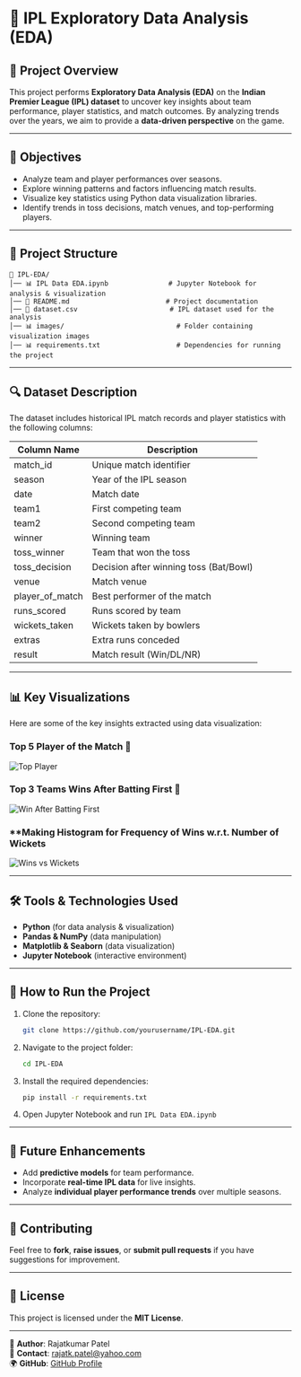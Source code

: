 # 🏏 IPL Exploratory Data Analysis (EDA)

## 📌 Project Overview
This project performs **Exploratory Data Analysis (EDA)** on the **Indian Premier League (IPL) dataset** to uncover key insights about team performance, player statistics, and match outcomes. By analyzing trends over the years, we aim to provide a **data-driven perspective** on the game.

---

## 🎯 Objectives
- Analyze team and player performances over seasons.
- Explore winning patterns and factors influencing match results.
- Visualize key statistics using Python data visualization libraries.
- Identify trends in toss decisions, match venues, and top-performing players.

---

## 📂 Project Structure
```
📁 IPL-EDA/
│── 📊 IPL Data EDA.ipynb               # Jupyter Notebook for analysis & visualization
│── 📜 README.md                        # Project documentation
│── 📄 dataset.csv                       # IPL dataset used for the analysis
│── 📊 images/                            # Folder containing visualization images
│── 📊 requirements.txt                   # Dependencies for running the project
```

---

## 🔍 Dataset Description
The dataset includes historical IPL match records and player statistics with the following columns:

| Column Name      | Description |
|-----------------|-------------|
| match_id        | Unique match identifier |
| season         | Year of the IPL season |
| date           | Match date |
| team1          | First competing team |
| team2          | Second competing team |
| winner         | Winning team |
| toss_winner    | Team that won the toss |
| toss_decision  | Decision after winning toss (Bat/Bowl) |
| venue          | Match venue |
| player_of_match | Best performer of the match |
| runs_scored    | Runs scored by team |
| wickets_taken  | Wickets taken by bowlers |
| extras         | Extra runs conceded |
| result         | Match result (Win/DL/NR) |

---

## 📊 Key Visualizations
Here are some of the key insights extracted using data visualization:

### **Top 5 Player of the Match** 🏏  
![Top Player](https://drive.google.com/uc?export=view&id=19U0CUvtEEPTOAWqlD_PHfRInuxoKkJlH)  

### **Top 3 Teams Wins After Batting First** 🥇  
![Win After Batting First](https://drive.google.com/uc?export=view&id=1gP8HeBtja5rWGRcfpWEJx0Bc4aAoBR0f)  

### **Making Histogram for Frequency of Wins w.r.t. Number of Wickets  
![Wins vs Wickets](https://drive.google.com/uc?export=view&id=1N06hk1ZVkRhb9ZGS-YcBQmKf1qfYi6x1)  


---

## 🛠 Tools & Technologies Used
- **Python** (for data analysis & visualization)
- **Pandas & NumPy** (data manipulation)
- **Matplotlib & Seaborn** (data visualization)
- **Jupyter Notebook** (interactive environment)

---

## 🚀 How to Run the Project
1. Clone the repository:
   ```bash
   git clone https://github.com/yourusername/IPL-EDA.git
   ```
2. Navigate to the project folder:
   ```bash
   cd IPL-EDA
   ```
3. Install the required dependencies:
   ```bash
   pip install -r requirements.txt
   ```
4. Open Jupyter Notebook and run `IPL Data EDA.ipynb`

---

## 📌 Future Enhancements
- Add **predictive models** for team performance.
- Incorporate **real-time IPL data** for live insights.
- Analyze **individual player performance trends** over multiple seasons.

---

## 🤝 Contributing
Feel free to **fork**, **raise issues**, or **submit pull requests** if you have suggestions for improvement.

---

## 📜 License
This project is licensed under the **MIT License**.

---

🔗 **Author**: Rajatkumar Patel  
📧 **Contact**: rajatk.patel@yahoo.com  
🌍 **GitHub**: [GitHub Profile](https://github.com/rajatp3066)

